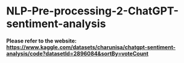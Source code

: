 # NLP-Pre-processing-2-ChatGPT-sentiment-analysis
#### Please refer to the website: https://www.kaggle.com/datasets/charunisa/chatgpt-sentiment-analysis/code?datasetId=2896084&sortBy=voteCount
